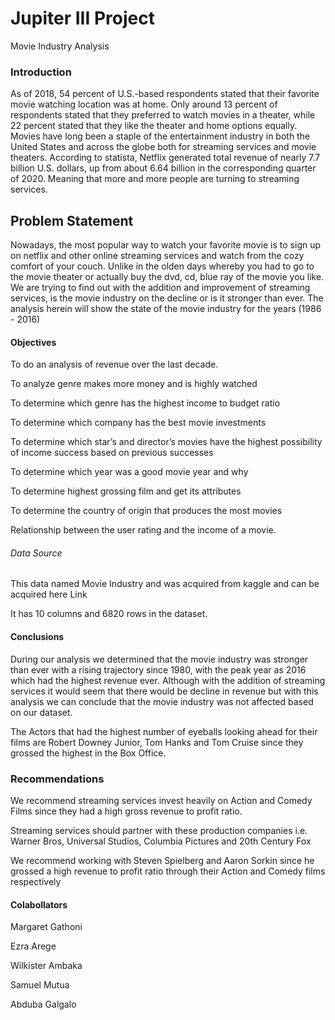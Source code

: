 # Jupiter III Project

Movie Industry Analysis

### Introduction

As of 2018, 54 percent of U.S.-based respondents stated that their favorite movie watching location was at home. Only around 13 percent of respondents stated that they preferred to watch movies in a theater, while 22 percent stated that they like the theater and home options equally.
Movies have long been a staple of the entertainment industry in both the United States and across the globe both for streaming services and movie theaters. According to statista, Netflix generated total revenue of nearly 7.7 billion U.S. dollars, up from about 6.64 billion in the corresponding quarter of 2020. Meaning that more and more people are turning to streaming services.
## Problem Statement

Nowadays, the most popular way to watch your favorite movie is to sign up on netflix and other online streaming services and watch from the cozy comfort of your couch. Unlike in the olden days whereby you had to go to the movie theater or actually buy the dvd, cd, blue ray of the movie you like. We are trying to find out with the addition and improvement of streaming services, is the movie industry on the decline or is it stronger than ever. The analysis herein will show the state of the movie industry for the years (1986 - 2016)

#### Objectives 

To do an analysis of revenue over the last decade.

To analyze genre makes more money and is highly watched

To determine which genre has the highest income to budget ratio 

To determine which company has the best movie investments 

To determine which star’s and director’s movies have the highest possibility of income success based on previous successes

To determine which year was a good movie year and why

To determine highest grossing film and get its attributes

To determine the country of origin that produces the most movies 

Relationship between the user rating and the income of a movie.

###### Data Source

This data named Movie Industry and was acquired from kaggle and can be acquired here Link

It has 10 columns and 6820 rows in the dataset.
#### Conclusions

During our analysis we determined that the movie industry was stronger than ever with a rising trajectory since 1980, with the peak year as 2016 which had the highest revenue ever. Although with the addition of streaming services it would seem that there would be decline in revenue but with this analysis we can conclude that the movie industry was not affected based on our dataset.

The Actors that had the highest number of eyeballs looking ahead for their films are Robert Downey Junior, Tom Hanks and Tom Cruise since they grossed the highest in the Box Office.

### Recommendations

We recommend streaming services invest heavily on Action and Comedy Films since they had a high gross revenue to profit ratio.

Streaming services should partner with these production companies i.e. Warner Bros, Universal Studios, Columbia Pictures and 20th Century Fox

We recommend working with Steven Spielberg and Aaron Sorkin since he grossed a high revenue to profit ratio through their Action and Comedy films respectively

#### Colabollators

Margaret Gathoni

Ezra Arege

Wilkister Ambaka

Samuel Mutua

Abduba Galgalo
